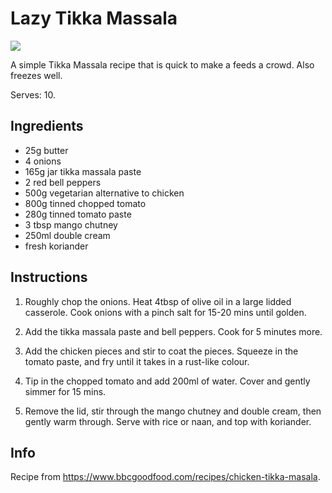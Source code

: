 # Lazy Tikka Massala
![](https://images.immediate.co.uk/production/volatile/sites/30/2020/08/recipe-image-legacy-id-202451_12-50a0c95.jpg?quality=90&webp=true&resize=300,272)

A simple Tikka Massala recipe that is quick to make a feeds a crowd.
Also freezes well.

Serves: 10.

## Ingredients
- 25g butter
- 4 onions
- 165g jar tikka massala paste
- 2 red bell peppers
- 500g vegetarian alternative to chicken
- 800g tinned chopped tomato
- 280g tinned tomato paste
- 3 tbsp mango chutney
- 250ml double cream
- fresh koriander

## Instructions
1. Roughly chop the onions. 
   Heat 4tbsp of olive oil in a large lidded casserole.
   Cook onions with a pinch salt for 15-20 mins until golden.

2. Add the tikka massala paste and bell peppers.
   Cook for 5 minutes more.

3. Add the chicken pieces and stir to coat the pieces.
   Squeeze in the tomato paste, and fry until it takes in a rust-like colour.

4. Tip in the chopped tomato and add 200ml of water.
   Cover and gently simmer for 15 mins.

5. Remove the lid, stir through the mango chutney and double cream, then gently warm through.
   Serve with rice or naan, and top with koriander.

## Info
Recipe from https://www.bbcgoodfood.com/recipes/chicken-tikka-masala.